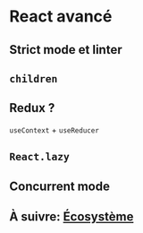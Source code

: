 # React avancé

## Strict mode et linter

## `children`

## Redux ?

`useContext` + `useReducer`

## `React.lazy`

## Concurrent mode

## À suivre: [Écosystème](./2_ecosystem.md)
